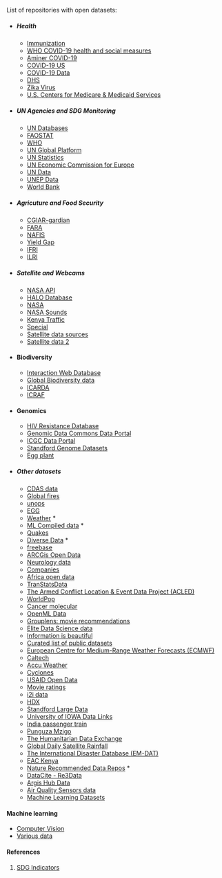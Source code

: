 List of repositories with open datasets:

  * ##### Health
    - [Immunization](http://apps.who.int/immunization_monitoring/globalsummary/timeseries/tscoveragemcv1.html)
    - [WHO COVID-19 health and social measures](https://www.who.int/emergencies/diseases/novel-coronavirus-2019/phsm)
    - [Aminer COVID-19](https://www.aminer.cn/data-covid19/)
    - [COVID-19 US](https://data.ca.gov/group/covid-19)
    - [COVID-19 Data](https://www.marktechpost.com/2020/04/12/list-of-covid-19-resources-for-machine-learning-and-data-science-research/)
    - [DHS](https://dhsprogram.com/data/available-datasets.cfm)
    - [Zika Virus](https://github.com/cdcepi/zika)
    - [U.S. Centers for Medicare & Medicaid Services](https://data.cms.gov/)
  
  * ##### UN Agencies and SDG Monitoring
    * [UN Databases](https://www.un.org/en/databases/)  
    * [FAOSTAT](http://www.fao.org/faostat/en/#data)
    * [WHO](http://apps.who.int/gho/data/node.sdg)
    * [UN Global Platform](https://marketplace.officialstatistics.org/datasets)
    * [UN Statistics](https://unstats.un.org/home/)
    * [UN Economic Commission for Europe](https://w3.unece.org/PXWeb/en)
    * [UN Data](http://data.un.org/Explorer.aspx?d=CLINO)
    * [UNEP Data](http://geodata.grid.unep.ch/)
    * [World Bank](https://data.worldbank.org/)

  * ##### Agricuture and Food Security
    * [CGIAR-gardian](https://gardian.bigdata.cgiar.org)
    * [FARA](http://faradatainforms.faraafrica.org/reports/search/type/data_dashboard)
    * [NAFIS](http://www.nafis.go.ke/wp-content/uploads/)
    * [Yield Gap](http://www.yieldgap.org/web/guest/download_data)
    * [IFRI](https://dataverse.harvard.edu/dataverse/IFPRI)
    * [ILRI](http://data.ilri.org/portal/dataset)

  * ##### Satellite and Webcams 
    * [NASA API](https://data.nasa.gov/)
    * [HALO Database](https://halo-db.pa.op.dlr.de/)
    * [NASA](https://api.nasa.gov/api.html#genelab)
    * [NASA Sounds](https://www.nasa.gov/connect/sounds/index.html)
    * [Kenya Traffic](https://traffic.is.co.ke/)
    * [Special](https://www.meteoblue.com/en/weather/forecast/webcams/nairobi_kenya_184745)
    * [Satellite data sources](https://gisgeography.com/free-satellite-imagery-data-list/)
    * [Satellite data 2](https://earthdata.nasa.gov/earth-observation-data/near-real-time/download-nrt-data)
  
  * #### Biodiversity
    * [Interaction Web Database](http://www.ecologia.ib.usp.br/iwdb/resources.html)
    * [Global Biodiversity data](https://www.gbif.org/)
    * [ICARDA](https://data.mel.cgiar.org/dataverse/meldata)
    * [ICRAF](https://data.worldagroforestry.org/)

  * #### Genomics 
    * [HIV Resistance Database](https://hivdb.stanford.edu/cgi-bin/gbReference_internal.cgi)
    * [Genomic Data Commons Data Portal](https://portal.gdc.cancer.gov/repository)
    * [ICGC Data Portal](https://dcc.icgc.org/search/m)
    * [Standford Genome Datasets](https://dna-discovery.stanford.edu/publicmaterial/datasets)
    * [Egg plant](https://ics.hutton.ac.uk/cwr/eggplant/#/home)
        
  * ##### Other datasets  
    * [CDAS data](https://pypi.org/project/ai.cdas/)
    * [Global fires](http://www.globalfiredata.org/)
    * [unops](https://data.unops.org/index.htm#SegmentCode=ORG&FocusCode=DATA_SECTORS&EntityCode=ORG_CODE&EntityValue=UNOPS##SectionCode=OVERVIEW)
    * [EGG](https://sccn.ucsd.edu/~arno/fam2data/publicly_available_EEG_data.html)
    * [Weather](https://openweathermap.org/)  * 
    * [ML Compiled data](https://archive.ics.uci.edu/ml/index.php)  * 
    * [Quakes](http://ds.iris.edu/sm2/eventlist/)
    * [Diverse Data](https://data.humdata.org/dataset)  * 
    * [freebase](https://developers.google.com/freebase/)
    * [ARCGis Open Data](https://hub.arcgis.com/pages/open-data)
    * [Neurology data](https://openneuro.org/public/datasets)
    * [Companies](https://opencorporates.com/companies?jurisdiction_code=&q=&utf8=%E2%9C%93)
    * [Africa open data](https://africaopendata.org/datarequest)
    * [TranStatsData](https://transtats.bts.gov/ftproot/TranStatsData/)
    * [The Armed Conflict Location & Event Data Project (ACLED)](https://www.acleddata.com/data/)
    * [WorldPop](http://www.worldpop.org.uk/data/get_data/)
    * [Cancer molecular](https://wiki.nci.nih.gov/display/NCIDTPdata/Molecular+Target+Data)
    * [OpenML Data](https://www.openml.org/search?type=data)
    * [Grouplens: movie recommendations](https://grouplens.org/datasets/movielens/)
    * [Elite Data Science data](https://elitedatascience.com/datasets)
    * [Information is beautiful](https://informationisbeautiful.net/data/)
    * [Curated list of public datasets](https://github.com/llSourcell/awesome-public-datasets) 
    * [European Centre for Medium-Range Weather Forecasts (ECMWF)](https://apps.ecmwf.int/datasets/)
    * [Caltech](http://www.vision.caltech.edu/html-files/archive.html)
    * [Accu Weather](https://www.accuweather.com/en/ke/kenya-weather)
    * [Cyclones](https://www.cyclocane.com/)
    * [USAID Open Data](https://data.usaid.gov/)
    * [Movie ratings](https://grouplens.org/datasets/movielens/)
    * [i2i data](https://www.i2ifacility.org/data-portal)
    * [HDX](https://data.humdata.org/dataset)
    * [Standford Large Data](http://snap.stanford.edu/data/)
    * [University of IOWA Data Links](https://homepage.divms.uiowa.edu/~luke/classes/STAT7400/datasources.html)
    * [India passenger train](https://indiarailinfo.com/trains/passenger)
    * [Punguza Mzigo](https://www.iebc.or.ke/Punguza_Mizigo.pdf)
    * [The Humanitarian Data Exchange](https://data.humdata.org/group)
    * [Global Daily Satellite Rainfall ](https://zenodo.org/record/2615279#.XSg3yugzaUl)
    * [The International Disaster Database (EM-DAT)](https://www.emdat.be/)
    * [EAC Kenya](https://eac.opendataforafrica.org/apps/atlas/Kenya)
    * [Nature Recommended Data Repos](https://www.nature.com/sdata/policies/repositories)   * 
    * [DataCite - Re3Data](https://www.re3data.org/)
    * [Argis Hub Data](https://hub.arcgis.com/search)
    * [Air Quality Sensors data](https://archive.sensors.africa/) 
    * [Machine Learning Datasets](https://www.paperswithcode.com/datasets)

 #### Machine learning
   * [Computer Vision](https://public.roboflow.com/)
   * [Various data](https://github.com/dphi-official/Datasets)

#### References
1. [SDG Indicators](https://sustainabledevelopment.un.org/content/documents/11803Official-List-of-Proposed-SDG-Indicators.pdf)
